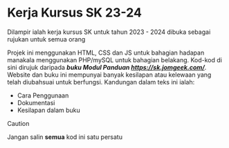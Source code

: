 # Kerja Kursus SK 23-24
Dilampir ialah kerja kursus SK untuk tahun 2023 - 2024 dibuka sebagai rujukan untuk semua orang

Projek ini menggunakan HTML, CSS dan JS untuk bahagian hadapan manakala menggunakan PHP/mySQL untuk bahagian belakang. Kod-kod di sini dirujuk daripada ***buku Modul Panduan https://sk.jomgeek.com/***. Website dan buku ini mempunyai banyak kesilapan atau kelewaan yang telah diubahsuai untuk berfungsi. Kandungan dalam teks ini ialah:
- Cara Penggunaan
- Dokumentasi
- Kesilapan dalam buku

> [!CAUTION]
> Jangan salin **semua** kod ini satu persatu

